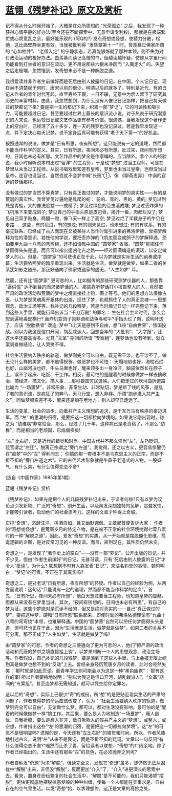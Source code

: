 # [蓝翎《残梦补记》原文及赏析](https://www.vrrw.net/wx/9212.html)

记不得从什么时候开始了，大概是在众所周知的 “光荣孤立” 之后，我发现了一种获得心情平静的好办法(至今还在不断探索中，无意申请专利权)，那就是在极端繁忙或心烦意乱之余，最好能乐观的 (阿Q的?) 发点奇想或怪想，使精力分散，松弛，这比面壁静坐更有效。当我被批判得 “发昏章第十一” 时，曾羡慕过佛家所谓的 “心如枯井”、“老僧入定” 的宁静状态，若真能够炼就了那种本领，则不失为对付政治运动的极好办法。由羡慕而读记高僧的书，但越读越怀疑，仿佛从字里行间仍能看到打坐者的意识在流动，更不用说那些六根未净因而 “入魔走火” 的。失望之后走极端，忽然悟到，发奇想未必不是一种解脱之道。

我很爱读并非作者生前编好而是死后由别人披露的日记。在中国，个人记日记，现在尚不清楚起于何时，唐宋以前的很少，明清以后的就多了。特别是近代，有的日记从作者的青年时代写起，直至寿终正寝，一日不辍，无意中为后人留下了研究其历史的丰富材料。由此，我忽然想到，为什么没有人像记日记那样，把自己每天做过的梦都记下来? 要是把一生的都记下来，积累一部“梦记”，它的可读性和吸引力，可能要超过日记，甚至要超过世界上最长的意识流小说。对于热衷于研究潜意识的人来说，也远较日记或文艺作品更有参考价值。很遗憾，当我发现这个著作史上的空白时，已经活了五十多岁，连一天的残梦也没记录过。若是我早发现这一点，并下定决心每天记梦，说不定身后真可能有获得“老子天下第一”的好机会。



按照通常的说法，做梦是“日有所思，夜有所想”。这只能说有一定的道理，然而都不能当作科学的定义。其实，日有所思，夜间未必有所想。反过来，夜间有所想的，日间也未必有所思。文艺作品中的梦全是作家编的，应当除外。拿个人的经验说，我小时候听说本村出过“留洋” 的工程师，于是也“梦想” 过当工程师，可是在梦里从未当过工程师。从说书唱戏里知道有皇帝，梦里也未当过皇帝。岂但没当过皇帝，连官也没当过，自然也就不会梦中喊“长班”①，像 《聊斋志异》 中讽的官迷的梦话那样。

没有做过的梦当然不算真梦，只有真正做过的梦，才能说明梦的真实性——有的是荒诞的真实性。我曾梦见过遍地是乱爬的蛇： 花的、青的、黑的、黄的; 梦见过到处是青蛙，大的像洗脸盆——成精了; 梦见过绿色的豆虫滚成堆; 梦见过丢炸弹的飞机落下来变成鸽子; 梦见自己的手指头原是皮包骨，揭开一看，肉都烂没了; 梦见自己双手贴身，两腿一蹬，像飞天一样上了高空; 梦见过烂了半截身子的牛仍在走路……这些，有的见过，有的想过; 有的则未见过，也未想过; 有的有联系，有的毫无联系。已经成了古人而现在又被某些人当作时髦引进来的弗洛伊德，曾把梦解释为性的潜意识。若按他的学说，要把丢炸弹的飞机忽而变成鸽子的梦解释通，恐怕要用九曲十八弯的弯弯绕，还不如请教中国的 “圆梦家” 省事。“圆梦”能把任何梦圆得头头是道，而且可以指出逢凶化吉之路——经过圆满编造的谎话，以安定做梦人的心。但是，“圆梦家”的可悲也正在于此，以为梦就是实际生活的前奏或序幕，生活要依照梦的暗示重现出来。生活就是生活，做梦就是做梦，如果二者的关系犹如影之随形，那正好通向了佛家或道家的虚无，“人生如梦” 耳。

然而，还有比“圆梦家” 更可悲的人，比如据传的那些研究测梦仪器的人，那些靠 “逼供信” 达不到目的而求诸梦话的人，那些靠听梦话打小报告整人的人，竟然把严肃的政治活动和荒唐的梦中之境直接挂上钩，画上等号。他们的思想方法很像古巫，认为梦是灵魂离开躯体的出游，捉住了梦，也就抓住了人的真正灵魂——思想观念、政治立场等等。我补记的几段残梦，若是当时像记日记一样完整记下来，落到这些人手里，就能衍绎出该当 “千刀万剐” 的罪名： 生在社会主义时代，怎么会想到遍地毒蛇横行? 轰炸机变鸽子岂非调和战争与和平?手指头烂了肉，说明坏透了，应该 “脱胎换骨” 改造; 梦中飞上天是感到不自由，想飞往“自由世界”，叛国投敌。别以为我这是信口开河，胡乱栽派人，回想当年的 “大批判”、“大字报”，比这水平还要高得多。尤其 “文革” 期间的所谓 “专案组”，连梦话也没有听到，就立案调查做结论，让人哭笑不得。

社会生活要纳入秩序的轨道，做梦则完全可以自由，既无需干涉，也干涉不了。做无论什么样的美梦，都不值得祝贺。做恶梦也不可怕： 天塌地陷也好，海枯石烂也好，山崩河决也好，牛头马面也好，醒来顶多出一身冷汗，脑袋依然长在脖子上，误不了起床、吃饭、干工作。相反，最可怕的是醒着的时候像做梦一样去搞政治、搞经济、搞文化、搞人事……那可要国穷民遭殃。人们把走过的坎坷曲折道路比喻为 “一场噩梦”，非常形象、非常生动、非常贴切。梦是断了线的风筝，是乱了套的意识流，是疯狂了的奔马，天马行空，想入非非。所谓“跑步进入共产主义”，同做梦腾空差不多，醒来还是躺在老地方，别人却早已走远了。

生活的变革，社会的进步，向着共产主义理想的追求，是千军万马有秩序的豪迈进军。而 “左” 的思潮的归宿，是要把这一切都拉向梦境的。如果说它刚出现时，称之为 “幼稚病”非常恰当，那么，经过了几十年，这种病已是老资格了，不那么“幼稚”，而是相当的老顽固，已成痼疾矣!

“左” 比右好，这是近代的错觉和时尚。中国古代并不那么崇尚“左”，左乃贬词。贬官谓之“左迁”。脱离正宗谓之“旁门左道”。我觉得，还之以古义，更容易惊醒仍在“痴梦”中的“左” 得利同志： 你搞的那一套根本不是马克思主义的正宗，而是不折不扣的“旁门左道之术”。它的古代艺术形象就是牛鼻子老道式的人物，一股妖气，有什么美，有什么值得恋恋不舍?

(选自《中国作家》1985年第1期)

蓝翎《残梦补记》赏析

《残梦补记》，如果光是把个人的几段残梦补记出来，于读者何益?只有以梦为议论点引发新颖、广泛的“奇想”，别开生面，以及阐发深刻独特的见解，震聋发愦，才能吸引读者，启动他们的社会思考力。这样的文章才称得上奇崛。

它抒“奇想”，恣肆汪洋，挥洒自如，且又幽默调侃。文章起首便告诉大家： 作者的“奇想或怪想”，是荒唐岁月的特定产物，是在被不正常的社会环境搅得七荤八素时的一种“解脱之道”。因此，爱发“奇想”的实质，从一开始就是摆脱僵化思维、荒诞逻辑的企图，是对反常习见的一种反讽。而且，直到现在，其性质仍然未变。

奇想之一，是发现了“著作史上的空白”——没有一部“梦记”。公开出版的日记，并不少见，但由“作者生前编好”的日记，无甚可读，只有“死后由别人披露的日记”才令人“爱读”。为什么? 联想到不时有人靠发表“日记”，来沽名钓誉的事情，顿时明白：“梦记”的可贵，不正在于其真实吗?

奇想之二，是对老话“日有所思，夜有所想”的怀疑。作者以自己的经验为例，从两方面说明：这句话“只能说有一定的道理，然而都不能当作科学的定义”。首先，“日有所思，夜间未必有所想”，他白天想过要当工程师，也知道皇帝的显赫，但都从来没有在梦里当过。其次，“夜间有所想的，日间也未必有所思”，有自己的梦为证。这些个梦绝对是荒诞不经的，但又是绝对真实的——自己“真正做过的梦”。要把这种梦，硬和“日有所思”联系起来，即使时髦的弗洛依德理论有“九曲十八弯的弯弯绕”本领，也难解释通。中国的“圆梦家”自然可以把任何梦圆得头头是道，但可悲也正在于此，因为“生活就是生活，做梦就是做梦”，如果二者的关系不可分离，那不正成了“人生如梦”，生活就是做梦了吗?

由“圆梦家”的可悲，作者的奇想之三便通向了更为可悲的人，他们“把严肃的政治活动和荒唐的梦中之境直接挂上钩”，以梦来判断一个人的思想观念、政治立场等。作者假设，自己补记的几段残梦，要是落到了这些人手里，马上会被无限上纲到真是做梦也想不到的“反动”上去。曾经亲身经历荒唐岁月的读者，此时会哑然失笑： 那时就是如此荒谬。而青年学生则可能会以为这是一种“黑色幽默”： 那有这样的事! 所以作者要特地说明：“别以为我这是信口开河，胡乱栽派人”，“文革”期间的“专案组”，甚至连梦都无需知道，就可以凭空给你定罪名。

这以后的“奇想”，实际上已很少“奇”的成份，所“想”的是更贴近现实生活的严肃的问题了。作者觉得梦的命运应该改变了，认为：“社会生活要纳入秩序的轨道，做梦则完全可以自由”，无论做什么梦，都可以，都对生活没有影响。最可怕的是“醒着的时候像做梦一样”搞工作。其后果，要么是人为地制造“一场噩梦”，庸人自忧、自我折腾，要么是想入非非，做自欺欺人的假共产主义的“梦想”。或整人，或空想，作者指出这些“‘左’的思潮的归宿，是要把这一切都拉向梦境”。这“左”的可恶不是很明显吗? 遗憾的是，今天还有“左比右好”的错觉和时尚。所以，作者风趣地引述古义，说明“左”从来不是褒词，而是不折不扣的贬词。文章以一句反问“有什么值得恋恋不舍?”嘎然而止杀了青，留给读者以联想、“奇想”的广阔余地。除了作者已经指出的，生活中还有那些“左”的货色，在必须抛弃之列呢?

作者自称发“奇想”为求“解脱”，但读完全文，发现其“奇想”虽多，却仍然无法从困扰中“解脱”出来，非但没“解脱”，反而更加“介入”了，“介入”进更深长的思索中去。看来，置身在纷纭繁复的社会生活中，“解脱”是不可能的，我们只能渴望“摆脱”，更快更彻底地摆脱掉恶梦般的种种纠缠，使每一个人都能在实事求是、自由自在的空气里生活。以发“奇想”始，以求理想终，这正是文章的高妙之处。


